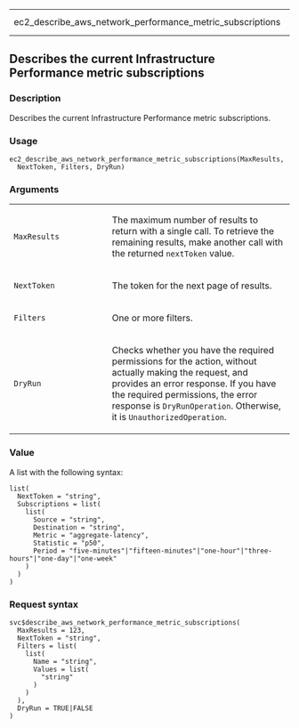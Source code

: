 <table style="width: 100%;">
<tbody>
<tr class="odd">
<td>ec2_describe_aws_network_performance_metric_subscriptions</td>
<td style="text-align: right;">R Documentation</td>
</tr>
</tbody>
</table>

## Describes the current Infrastructure Performance metric subscriptions

### Description

Describes the current Infrastructure Performance metric subscriptions.

### Usage

    ec2_describe_aws_network_performance_metric_subscriptions(MaxResults,
      NextToken, Filters, DryRun)

### Arguments

<table>
<colgroup>
<col style="width: 35%" />
<col style="width: 65%" />
</colgroup>
<tbody>
<tr class="odd">
<td><code
id="ec2_describe_aws_network_performance_metric_subscriptions_:_MaxResults">MaxResults</code></td>
<td><p>The maximum number of results to return with a single call. To
retrieve the remaining results, make another call with the returned
<code>nextToken</code> value.</p></td>
</tr>
<tr class="even">
<td><code
id="ec2_describe_aws_network_performance_metric_subscriptions_:_NextToken">NextToken</code></td>
<td><p>The token for the next page of results.</p></td>
</tr>
<tr class="odd">
<td><code
id="ec2_describe_aws_network_performance_metric_subscriptions_:_Filters">Filters</code></td>
<td><p>One or more filters.</p></td>
</tr>
<tr class="even">
<td><code
id="ec2_describe_aws_network_performance_metric_subscriptions_:_DryRun">DryRun</code></td>
<td><p>Checks whether you have the required permissions for the action,
without actually making the request, and provides an error response. If
you have the required permissions, the error response is
<code>DryRunOperation</code>. Otherwise, it is
<code>UnauthorizedOperation</code>.</p></td>
</tr>
</tbody>
</table>

### Value

A list with the following syntax:

    list(
      NextToken = "string",
      Subscriptions = list(
        list(
          Source = "string",
          Destination = "string",
          Metric = "aggregate-latency",
          Statistic = "p50",
          Period = "five-minutes"|"fifteen-minutes"|"one-hour"|"three-hours"|"one-day"|"one-week"
        )
      )
    )

### Request syntax

    svc$describe_aws_network_performance_metric_subscriptions(
      MaxResults = 123,
      NextToken = "string",
      Filters = list(
        list(
          Name = "string",
          Values = list(
            "string"
          )
        )
      ),
      DryRun = TRUE|FALSE
    )
